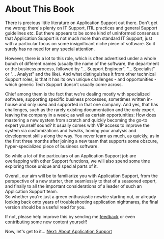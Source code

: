 About This Book
===============

There is precious little literature on Application Support out there.
Don't get me wrong: there's plenty on IT Support, ITIL practices and general Support guidelines etc.
But there appears to be some kind of uninformed consensus that Application Support is not much more than standard IT Support, just with a particular focus on some insignificant niche piece of software. So it surely has no need for any special attention.

However, there is a lot to this role, which is often advertised under a whole bunch of different names (usually the name of the software, the department or the business process, followed by "... Support Engineer", "... Specialist" or "... Analyst" and the like). And what distinguishes it from other technical Support roles, is that it has its own unique challenges - and opportunities - which generic Tech Support doesn't usually come across.

Chief among them is the fact that we're dealing mostly with specialized software, supporting specific business processes, sometimes written in-house and only used and supported in that one company. And yes, that has challenges, such as the rarely existing documentation and the only expert leaving the company in a week; as well as certain opportunities: How does mastering a new system from scratch and quickly becoming the go-to expert yourself sound? It usually comes with VIP access to improve the system via customizations and tweaks, honing your analysis and development skills along the way.
You never learn as much, as quickly, as in the first three months after joining a new team that supports some obscure, hyper-specialized piece of business software.

So while a lot of the particulars of an Application Support job are overlapping with other Support functions, we will also spend some time exploring those unique and special parts of it.

Overall, our aim will be to familiarize you with Application Support, from the perspective of a new starter, then seamlessly to that of a seasoned expert, and finally to all the important considerations of a leader of such an Application Support team.  
So whether you're just a green enthusiastic newbie starting out, or already looking back onto years of troubleshooting application nightmares, the final version should be a useful read for you.

If not, please help improve this by sending me [feedback](./Usage_Policy.md) or even [contributing](../CONTRIBUTE.md) some new content yourself!

Now, let's get to it...
[Next: About Application Support](./About_AppSupp.md)
